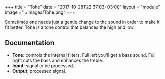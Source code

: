 +++
title = "Tohe"
date = "2017-10-28T22:37:03+03:00"
layout = "module"
image ="../images/Tohe.png"
+++

Sometimes one needs just a gentle change to the sound in order to make it fit better. Tohe is a tone control that balances the high and low

## Documentation

- **Tone**: controls the internal filters. Full left you'll get a bass sound. Full right cuts the bass and enhances the treble.
- **Input**: signal to be processed.
- **Output**: processed signal.

